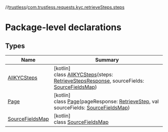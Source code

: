 //[trustless](../../index.md)/[com.trustless.requests.kyc.retrieveSteps.steps](index.md)

# Package-level declarations

## Types

| Name | Summary |
|---|---|
| [AllKYCSteps](-all-k-y-c-steps/index.md) | [kotlin]<br>class [AllKYCSteps](-all-k-y-c-steps/index.md)(steps: [RetrieveStepsResponse](../com.trustless.requests.kyc.retrieveSteps/-retrieve-steps-response/index.md), sourceFields: [SourceFieldsMap](-source-fields-map/index.md)) |
| [Page](-page/index.md) | [kotlin]<br>class [Page](-page/index.md)(pageResponse: [RetrieveStep](../com.trustless.requests.kyc.retrieveSteps/-retrieve-step/index.md), val sourceFields: [SourceFieldsMap](-source-fields-map/index.md)) |
| [SourceFieldsMap](-source-fields-map/index.md) | [kotlin]<br>class [SourceFieldsMap](-source-fields-map/index.md) |

